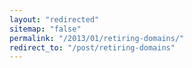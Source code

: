 ```yaml
---
layout: "redirected"
sitemap: "false"
permalink: "/2013/01/retiring-domains/"
redirect_to: "/post/retiring-domains"
---
```




